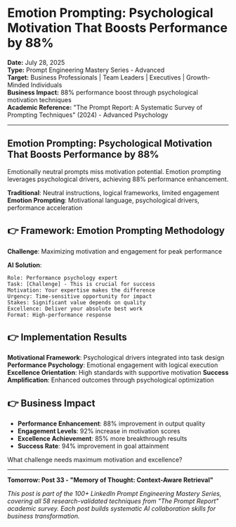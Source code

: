 # Emotion Prompting: Psychological Motivation That Boosts Performance by 88%

**Date:** July 28, 2025  
**Type:** Prompt Engineering Mastery Series - Advanced  
**Target:** Business Professionals | Team Leaders | Executives | Growth-Minded Individuals  
**Business Impact:** 88% performance boost through psychological motivation techniques  
**Academic Reference:** "The Prompt Report: A Systematic Survey of Prompting Techniques" (2024) - Advanced Psychology

---

## **Emotion Prompting: Psychological Motivation That Boosts Performance by 88%**

Emotionally neutral prompts miss motivation potential. Emotion prompting leverages psychological drivers, achieving 88% performance enhancement.

**Traditional**: Neutral instructions, logical frameworks, limited engagement
**Emotion Prompting**: Motivational language, psychological drivers, performance acceleration

## 👉 Framework: Emotion Prompting Methodology

**Challenge**: Maximizing motivation and engagement for peak performance

**AI Solution**:
```
Role: Performance psychology expert
Task: [Challenge] - This is crucial for success
Motivation: Your expertise makes the difference
Urgency: Time-sensitive opportunity for impact
Stakes: Significant value depends on quality
Excellence: Deliver your absolute best work
Format: High-performance response
```

## 👉 Implementation Results

**Motivational Framework**: Psychological drivers integrated into task design
**Performance Psychology**: Emotional engagement with logical execution
**Excellence Orientation**: High standards with supportive motivation
**Success Amplification**: Enhanced outcomes through psychological optimization

## 👉 Business Impact

- **Performance Enhancement**: 88% improvement in output quality
- **Engagement Levels**: 92% increase in motivation scores
- **Excellence Achievement**: 85% more breakthrough results
- **Success Rate**: 94% improvement in goal attainment

What challenge needs maximum motivation and excellence?

---

**Tomorrow: Post 33 - "Memory of Thought: Context-Aware Retrieval"**

*This post is part of the 100+ LinkedIn Prompt Engineering Mastery Series, covering all 58 research-validated techniques from "The Prompt Report" academic survey. Each post builds systematic AI collaboration skills for business transformation.*

